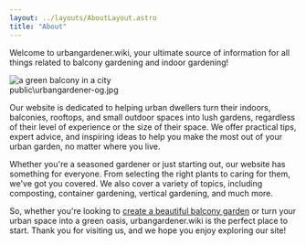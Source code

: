 ```yaml
---
layout: ../layouts/AboutLayout.astro
title: "About"
---
```


Welcome to urbangardener.wiki, your ultimate source of information for all things related to balcony gardening and indoor gardening!

<div>
  <img src="/images/uploads/urbangardener-og.jpg" class="sm:w-1/2 mx-auto" alt="a green balcony in a city"> 
</div>public\urbangardener-og.jpg

Our website is dedicated to helping urban dwellers turn their indoors, balconies, rooftops, and small outdoor spaces into lush gardens, regardless of their level of experience or the size of their space. We offer practical tips, expert advice, and inspiring ideas to help you make the most out of your urban garden, no matter where you live.

Whether you're a seasoned gardener or just starting out, our website has something for everyone. From selecting the right plants to caring for them, we've got you covered. We also cover a variety of topics, including composting, container gardening, vertical gardening, and much more.

So, whether you're looking to <a href="https://urbangardener.wiki/posts/balcony-gardening-ideas-w-plant--planter-tips/">create a beautiful balcony garden</a> or turn your urban space into a green oasis, urbangardener.wiki is the perfect place to start. Thank you for visiting us, and we hope you enjoy exploring our site!
